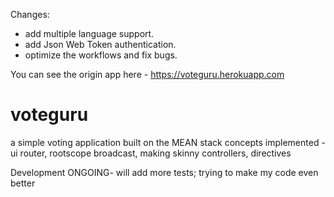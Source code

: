 Changes:
- add multiple language support.
- add Json Web Token authentication.
- optimize the workflows and fix bugs.


You can see the origin app here - https://voteguru.herokuapp.com

# voteguru
a simple voting application
built on the MEAN stack
concepts implemented - ui router, rootscope broadcast, making skinny controllers, directives

Development ONGOING- will add more tests; trying to make my code even better